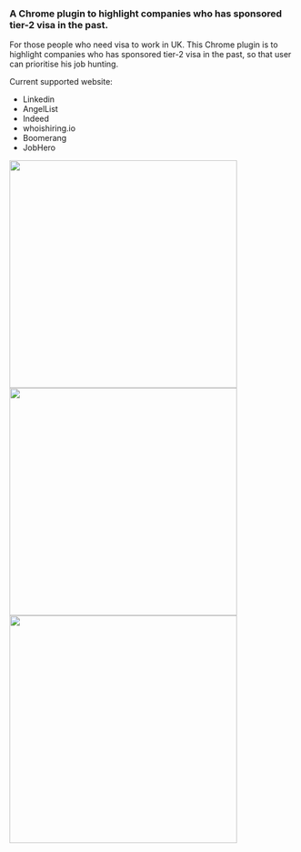 ### A Chrome plugin to highlight companies who has sponsored tier-2 visa in the past.

For those people who need visa to work in UK. This Chrome plugin is to highlight companies who has sponsored tier-2 visa in the past, so that user can prioritise his job hunting.

Current supported website:
- Linkedin
- AngelList
- Indeed
- whoishiring.io
- Boomerang
- JobHero


<img src="https://cloud.githubusercontent.com/assets/963966/24012233/2bd89e2c-0a75-11e7-8a4c-a4b02a923a9e.png" width="400px">  

<img src="https://cloud.githubusercontent.com/assets/963966/24012232/2bd693e8-0a75-11e7-83f0-461f6e04a65d.png" width="400px">  

<img src="https://cloud.githubusercontent.com/assets/963966/23733709/56d5655a-0472-11e7-83b4-988f330f5d10.png" width="400px">  
